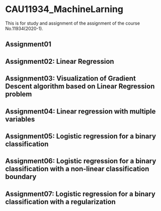# CAU11934_MachineLarning

This is for study and assignment of the assignment of the course No.11934(2020-1).


## Assignment01

## Assignment02: Linear Regression

## Assignment03: Visualization of Gradient Descent algorithm based on Linear Regression problem

## Assignment04: Linear regression with multiple variables

## Assignment05: Logistic regression for a binary classification

## Assignment06: Logistic regression for a binary classification with a non-linear classification boundary

## Assignment07: Logistic regression for a binary classification with a regularization
